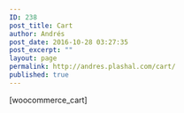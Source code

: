 ```yaml
---
ID: 238
post_title: Cart
author: Andrés
post_date: 2016-10-28 03:27:35
post_excerpt: ""
layout: page
permalink: http://andres.plashal.com/cart/
published: true
---
```

[woocommerce_cart]
